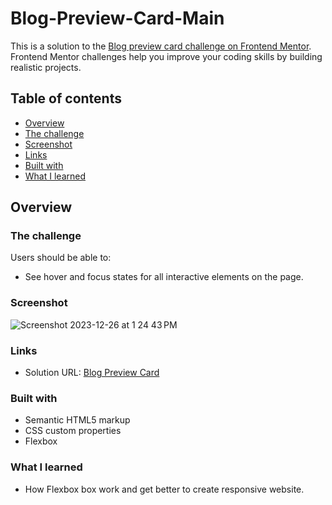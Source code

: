 # Blog-Preview-Card-Main

This is a solution to the [Blog preview card challenge on Frontend Mentor](https://www.frontendmentor.io/challenges/blog-preview-card-ckPaj01IcS).
Frontend Mentor challenges help you improve your coding skills by building realistic projects. 

## Table of contents

  - [Overview](#overview)
  - [The challenge](#the-challenge)
  - [Screenshot](#screenshot)
  - [Links](#links)
  - [Built with](#built-with)
  - [What I learned](#what-i-learned)

## Overview

### The challenge

Users should be able to:

- See hover and focus states for all interactive elements on the page.

### Screenshot

![Screenshot 2023-12-26 at 1 24 43 PM](https://github.com/medhatassm/Blog-Preview-Card-Main/assets/146084564/6416cef8-8304-4bdf-b13d-b6faf2ce75d7)

### Links

- Solution URL: [Blog Preview Card](https://medhatassm.github.io/Blog-Preview-Card-Main/)

### Built with

- Semantic HTML5 markup
- CSS custom properties
- Flexbox

### What I learned

- How Flexbox box work and get better to create responsive website.
